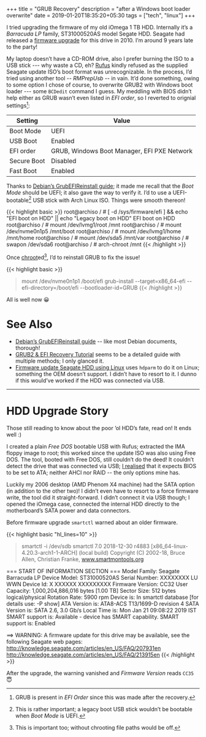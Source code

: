 +++
title = "GRUB Recovery"
description = "after a Windows boot loader overwrite"
date = 2019-01-20T18:35:20+05:30
tags = ["tech", "linux"]
+++

I tried upgrading the firmware of my old iOmega 1 TB HDD.  Internally it’s a _Barracuda LP_ family, ST31000520AS model Segate HDD.  Seagate had released a [firmware upgrade][] for this drive in 2010.  I’m around 9 years late to the party!

My laptop doesn’t have a CD-ROM drive, also I prefer burning the ISO to a USB stick --- why waste a CD, eh?  [Rufus][] kindly refused as the supplied Seagate update ISO’s boot format was unrecognizable.  In the process, I’d tried using another tool -- _RMPrepUsb_ -- in vain.  It’d done something, owing to some option I chose of course, to overwrite GRUB2 with Windows boot loader --- some `BCDedit` command I guess.  My meddling with BIOS didn’t help either as GRUB wasn’t even listed in _EFI order_, so I reverted to orignial settings[^1]:

| Setting     | Value                                            |
| ----------- | ------------------------------------------------ |
| Boot Mode   | UEFI                                             |
| USB Boot    | Enabled                                          |
| EFI order   | GRUB, Windows Boot Manager, EFI PXE Network      |
| Secure Boot | Disabled                                         |
| Fast Boot   | Enabled                                          |

Thanks to [Debian’s GrubEFIReinstall guide][]; it made me recall that the _Boot Mode_ should be UEFI; it also gave the way to verify it.  I’d to use a UEFI-bootable[^2] USB stick with Arch Linux ISO.  Things were smooth thereon!

{{< highlight basic >}}
root@archiso / # [ -d /sys/firmware/efi ] && echo "EFI boot on HDD" || echo "Legacy boot on HDD"
EFI boot on HDD
root@archiso / # mount /dev/lvmg1/root /mnt
root@archiso / # mount /dev/nvme0n1p5 /mnt/boot
root@archiso / # mount /dev/lvmg1/home /mnt/home
root@archiso / # mount /dev/sda5 /mnt/var
root@archiso / # swapon /dev/sda6
root@archiso / # arch-chroot /mnt
{{< /highlight >}}

Once [chroot][]ed[^3], I’d to reinstall GRUB to fix the issue!

{{< highlight basic >}}
> mount /dev/nvme0n1p1 /boot/efi
> grub-install --target=x86_64-efi --efi-directory=/boot/efi --bootloader-id=GRUB
{{< /highlight >}}

All is well now 😀

# See Also

* [Debian’s GrubEFIReinstall guide][] -- like most Debian documents, thorough!
* [GRUB2 & EFI Recovery Tutorial][] seems to be a detailed guide with multiple methods; I only glanced it.
* [Firmware update Seagate HDD using Linux][] uses `hdparm` to do it on Linux; something the OEM doesn’t support.  I didn’t have to resort to it.  I dunno if this would’ve worked if the HDD was connected via USB.

----------

# HDD Upgrade Story

Those still reading to know about the poor ’ol HDD’s fate, read on!  It ends well :)

I created a plain _Free DOS_ bootable USB with Rufus; extracted the IMA floppy image to root; this worked since the update ISO was also using Free DOS.  The tool, booted with Free DOS, still couldn’t do the deed!  It couldn’t detect the drive that was connected via USB; [I realised][ManualFirmwareUpgrade] that it expects BIOS to be set to ATA; neither AHCI nor RAID -- the only options mine has.  

Luckily my 2006 desktop (AMD Phenom X4 machine) had the SATA option (in addition to the other two)!  I didn’t even have to resort to a force firmware write, the tool did it straight-forward.  I didn’t connect it via USB though; I opened the iOmega case, connected the internal HDD directly to the motherboard’s SATA power and data connectors.

Before firmware upgrade `smartctl` warned about an older firmware.

{{< highlight basic "hl_lines=10" >}}
> smartctl -i /dev/sdb
smartctl 7.0 2018-12-30 r4883 [x86_64-linux-4.20.3-arch1-1-ARCH] (local build)
Copyright (C) 2002-18, Bruce Allen, Christian Franke, www.smartmontools.org

=== START OF INFORMATION SECTION ===
Model Family:     Seagate Barracuda LP
Device Model:     ST31000520AS
Serial Number:    XXXXXXXX
LU WWN Device Id: X XXXXXX XXXXXXXXX
Firmware Version: CC32
User Capacity:    1,000,204,886,016 bytes [1.00 TB]
Sector Size:      512 bytes logical/physical
Rotation Rate:    5900 rpm
Device is:        In smartctl database [for details use: -P show]
ATA Version is:   ATA8-ACS T13/1699-D revision 4
SATA Version is:  SATA 2.6, 3.0 Gb/s
Local Time is:    Mon Jan 21 09:08:22 2019 IST
SMART support is: Available - device has SMART capability.
SMART support is: Enabled

==> WARNING: A firmware update for this drive may be available,
see the following Seagate web pages:
http://knowledge.seagate.com/articles/en_US/FAQ/207931en
http://knowledge.seagate.com/articles/en_US/FAQ/213915en
{{< /highlight >}}

After the upgrade, the warning vanished and _Firmware Version_ reads `CC35` 😇

[Rufus]: https://rufus.akeo.ie/
[firmware upgrade]: http://knowledge.seagate.com/articles/en_US/FAQ/213915en
[Debian’s GrubEFIReinstall guide]: https://wiki.debian.org/GrubEFIReinstall
[chroot]: https://en.wikipedia.org/wiki/Chroot
[ManualFirmwareUpgrade]: https://niallbest.com/seagate-2tb-st32000542as-cc35-firmware-upgrade/
[GRUB2 & EFI Recovery Tutorial]: https://www.dedoimedo.com/computers/grub2-efi-recovery.html
[Firmware update Seagate HDD using Linux]: https://github.com/jandelgado/general/wiki/Firmware-update-of-Seagate-harddisk-using-Linux

[^1]: GRUB is present in _EFI Order_ since this was made after the recovery.
[^2]: This is rather important; a legacy boot USB stick wouldn’t be bootable when _Boot Mode_ is UEFI.
[^3]: This is important too; without chrooting file paths would be off.
